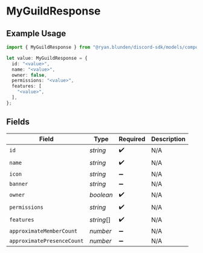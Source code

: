 # MyGuildResponse

## Example Usage

```typescript
import { MyGuildResponse } from "@ryan.blunden/discord-sdk/models/components";

let value: MyGuildResponse = {
  id: "<value>",
  name: "<value>",
  owner: false,
  permissions: "<value>",
  features: [
    "<value>",
  ],
};
```

## Fields

| Field                      | Type                       | Required                   | Description                |
| -------------------------- | -------------------------- | -------------------------- | -------------------------- |
| `id`                       | *string*                   | :heavy_check_mark:         | N/A                        |
| `name`                     | *string*                   | :heavy_check_mark:         | N/A                        |
| `icon`                     | *string*                   | :heavy_minus_sign:         | N/A                        |
| `banner`                   | *string*                   | :heavy_minus_sign:         | N/A                        |
| `owner`                    | *boolean*                  | :heavy_check_mark:         | N/A                        |
| `permissions`              | *string*                   | :heavy_check_mark:         | N/A                        |
| `features`                 | *string*[]                 | :heavy_check_mark:         | N/A                        |
| `approximateMemberCount`   | *number*                   | :heavy_minus_sign:         | N/A                        |
| `approximatePresenceCount` | *number*                   | :heavy_minus_sign:         | N/A                        |